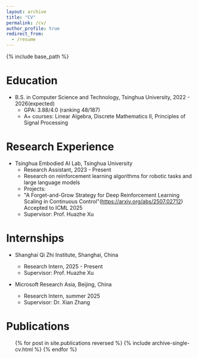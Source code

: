 ```yaml
---
layout: archive
title: "CV"
permalink: /cv/
author_profile: true
redirect_from:
  - /resume
---
```


{% include base_path %}

Education
======
* B.S. in Computer Science and Technology, Tsinghua University, 2022 - 2026(expected)
  * GPA: 3.88/4.0 (ranking 48/187)
  * A+ courses: Linear Algebra, Discrete Mathematics II, Principles of Signal Processing

Research Experience
======
* Tsinghua Embodied AI Lab, Tsinghua University
  * Research Assistant, 2023 - Present
  * Research on reinforcement learning algorithms for robotic tasks and large language models
  * Projects:
  * "A Forget-and-Grow Strategy for Deep Reinforcement Learning Scaling in Continuous Control"(https://arxiv.org/abs/2507.02712) Accepted to ICML 2025
  * Supervisor: Prof. Huazhe Xu

Internships
======
* Shanghai Qi Zhi Institute, Shanghai, China
  * Research Intern, 2025 - Present
  * Supervisor: Prof. Huazhe Xu
  
* Microsoft Research Asia, Beijing, China
  * Research Intern, summer 2025
  * Supervisor: Dr. Xian Zhang

Publications
======
  <ul>{% for post in site.publications reversed %}
    {% include archive-single-cv.html %}
  {% endfor %}</ul>

